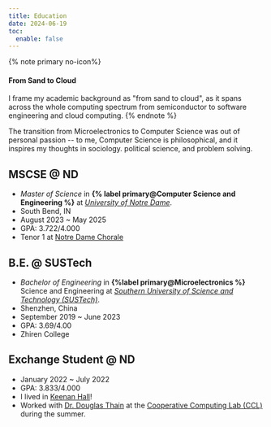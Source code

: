 ```yaml
---
title: Education
date: 2024-06-19
toc:
  enable: false
---
```


{% note primary no-icon%}

#### From Sand to Cloud

I frame my academic background as "from sand to cloud", as it spans across the
whole computing spectrum from semiconductor to software engineering and cloud
computing.
{% endnote %}

The transition from Microelectronics to Computer Science was out of personal
passion -- to me, Computer Science is philosophical, and it inspires my thoughts
in sociology. political science, and problem solving.

## MSCSE @ ND

- *Master of Science* in **{% label primary@Computer Science and Engineering
  %}** at [*University of Notre Dame*](https://nd.edu).
- South Bend, IN
- August 2023 ~ May 2025
- GPA: 3.722/4.000
- Tenor 1 at [Notre Dame Chorale](https://chorale.nd.edu)

## B.E. @ SUSTech

- *Bachelor of Engineering* in **{%label primary@Microelectronics %}** Science
  and Engineering at [*Southern University of Science and Technology
  (SUSTech)*](https://sustech.edu.cn).
- Shenzhen, China
- September 2019 ~ June 2023
- GPA: 3.69/4.00
- Zhiren College

## Exchange Student @ ND

- January 2022 ~ July 2022
- GPA: 3.833/4.000
- I lived in [Keenan Hall](https://sites.nd.edu/keenan-hall/)!
- Worked with [Dr. Douglas Thain](https://dthain.github.io) at the [Cooperative
  Computing Lab (CCL)](https://ccl.cse.nd.edu) during the summer.
